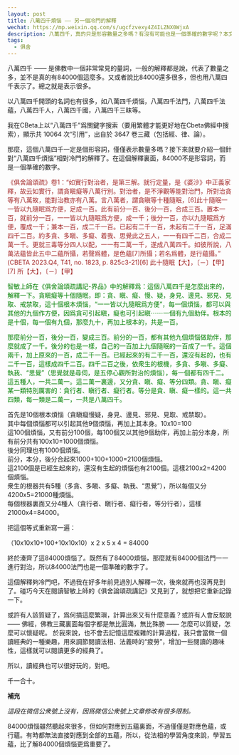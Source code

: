 ```yaml
---
layout: post
title: 八萬四千煩惱 —— 另一個冷門的解釋
wechat: https://mp.weixin.qq.com/s/ugcfzvexy4Z4ILZNX0WjxA
description: 八萬四千，真的只是形容數量之多嗎？有沒有可能也是一個準確的數字呢？本文就介紹了這個相對冷門的解釋，但也非常有趣，不是嗎？！
tags:
  - 俱舍
---
```


八萬四千 —— 是佛教中一個非常常見的量詞，一般的解釋都是說，代表了數量之多，並不是真的有84000個這麼多。又或者說比84000還多很多，但也用八萬四千表示了。總之就是表示很多。

以八萬四千開頭的名詞也有很多，如八萬四千煩惱，八萬四千法門，八萬四千法蘊，八萬四千人，八萬四千國，八萬四千三昧等。

我在CBeta上以“八萬四千”爲關鍵字搜索（要用繁體才能更好地在Cbeta佛經中搜索），顯示共 10064 次“引用”，出自於 3647 卷三藏（包括經、律、論）。

那麼，這個八萬四千一定是個形容詞，僅僅表示數量多嗎？接下來就要介紹一個針對“八萬四千煩惱”相對冷門的解釋了。在這個解釋裏面，84000不是形容詞，而是一個準確的數字。  

<span style="color:brown">《俱舍論頌疏》卷1：“如實行對治者，是第三解。就行定量，是《婆沙》中正義家釋，故云如實行，謂貪瞋癡等八萬行別。對治者，是不淨觀等能對治門，所對治貪等有八萬故，能對治教亦有八萬。言八萬者，謂貪瞋等十種隨眠，\[6\]此十隨眠一一皆以九隨眠爲方便，足成一百。此有前分一百、後分一百，合成三百。置本一百，就前分一百，一一皆以九隨眠爲方便，成一千；後分一百，亦以九隨眠爲方便，覆成一千；兼本一百，成二千一百。已起有二千一百，未起有二千一百，足滿四千二百。約多貪、多瞋、多癡、着我、思覺此之五人，一一有四千二百，合成二萬一千。更就三毒等分四人以配，一一有二萬一千，遂成八萬四千。如彼所說，八萬法蘊皆此五中二蘊所攝，若聲爲體，是色蘊\[7\]所攝；若名爲體，是行蘊攝。” (CBETA 2023.Q4, T41, no. 1823, p. 825c3-21)\[6\] 此十隨眠【大】，〔－〕【甲】　\[7\] 所【大】，〔－〕【甲】　

<span style="color:green">智敏上師在《俱舍論頌疏講記-界品》中的解釋爲：這個八萬四千是怎麼出來的，解釋一下。貪瞋癡等十個隨眠，即：貪、瞋、癡、慢、疑，身見、邊見、邪見、見取、戒禁取，這十個根本煩惱，“一一皆以九隨眠爲方便”，每一個煩惱，都可以與其他的九個作方便，因爲貪可引起瞋，癡也可引起瞋⋯⋯一個有九個助伴。根本的是十個，每一個有九個，那麼九十，再加上根本的，共是一百。

<span style="color:green">那麼前分一百，後分一百，變成三百。前分的一百，都有其他九個煩惱做助伴，那麼就成了一千。後分的也是一樣，自己的一百加上九個隨眠的一百成了一千。這個兩千，加上原來的一百，成二千一百。已經起來的有二千一百，還沒有起的，也有二千一百，這樣成四千二百。四千二百之後，依衆生的根機，多貪、多瞋、多癡、執我、“思覺”（思覺就是尋伺，是五停心觀所對治的煩惱），每一個都有四千二。這五種人，一共二萬一。這二萬一裏邊，又分貪、瞋、癡、等分四類。貪、瞋、癡某一類特別厲害的：貪行者、瞋行者、癡行者。等分是貪、瞋、癡一樣的。這一共四類，每一類是二萬一，一共是八萬四千。

首先是10個根本煩惱（貪瞋癡慢疑，身見、邊見、邪見、見取、戒禁取）。  
其中每個煩惱都可以引起其他9個煩惱，再加上其本身。10x10=100  
這100個煩惱，又有前分100個，每100個又以其他9個助伴，再加上前分本身，所有前分共有100x10=1000個煩惱。  
後分同理也有1000個煩惱。  
前分，本分，後分合起來1000+100+1000=2100個煩惱。  
這2100個是已經生起來的，還沒有生起的煩惱也有2100個。這樣2100x2=4200個煩惱。  
衆生的根器共有5種（多貪、多瞋、多癡、執我、“思覺”），所以每個又分4200x5=21000種煩惱。  
每個根器裏面又分4種人（貪行者、瞋行者、癡行者，等分行者），這樣21000x4=84000。

把這個等式重新寫一遍：  

（10x10x10+100+10x10x10）x 2 x 5 x 4 = 84000

終於湊齊了這84000煩惱了。既然有了84000煩惱，那麼就有84000個法門一一進行對治，所以84000法門也是一個準確的數字了。  

這個解釋夠冷門吧，不過我在好多年前見過別人解釋一次，後來就再也沒再見到了。碰巧今天在閱讀智敏上師的《俱舍論頌疏講記》又見到了，就想把它重新記錄一下。

或許有人該質疑了，爲何搞這麼繁瑣，計算出來又有什麼意義？或許有人會反駁說 —— 佛經，佛教三藏裏面每個字都是無比圓滿，無比殊勝 —— 怎麼可以質疑，怎麼可以懷疑呢。 於我來說，也不會去記憶這麼複雜的計算過程，我只會當做一個讀經典的一種樂趣，用來調節閱讀法相、法義時的“疲勞”，增加一些閱讀的趣味性，這樣就可以閱讀更多的經典了。  

所以，讀經典也可以很好玩的，對吧。  

千一合十。

**補充**

*這段在微信公衆號上沒有，因爲微信公衆號上文章修改有很多限制。*

84000煩惱雖然聽起來很多，但如何對應到五蘊裏面，不過僅僅是對應色蘊，或行蘊。有時都無法直接對應到全部的五蘊，所以，從法相的學習角度來說，學習五蘊，比了解84000個煩惱更爲重要了。

